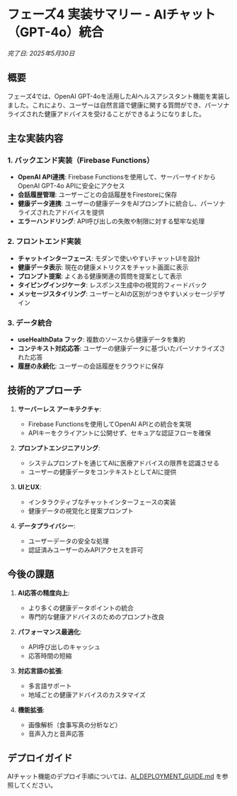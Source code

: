 # フェーズ4 実装サマリー - AIチャット（GPT-4o）統合

*完了日: 2025年5月30日*

## 概要

フェーズ4では、OpenAI GPT-4oを活用したAIヘルスアシスタント機能を実装しました。これにより、ユーザーは自然言語で健康に関する質問ができ、パーソナライズされた健康アドバイスを受けることができるようになりました。

## 主な実装内容

### 1. バックエンド実装（Firebase Functions）

- **OpenAI API連携**: Firebase Functionsを使用して、サーバーサイドからOpenAI GPT-4o APIに安全にアクセス
- **会話履歴管理**: ユーザーごとの会話履歴をFirestoreに保存
- **健康データ連携**: ユーザーの健康データをAIプロンプトに統合し、パーソナライズされたアドバイスを提供
- **エラーハンドリング**: API呼び出しの失敗や制限に対する堅牢な処理

### 2. フロントエンド実装

- **チャットインターフェース**: モダンで使いやすいチャットUIを設計
- **健康データ表示**: 現在の健康メトリクスをチャット画面に表示
- **プロンプト提案**: よくある健康関連の質問を提案として表示
- **タイピングインジケータ**: レスポンス生成中の視覚的フィードバック
- **メッセージスタイリング**: ユーザーとAIの区別がつきやすいメッセージデザイン

### 3. データ統合

- **useHealthData フック**: 複数のソースから健康データを集約
- **コンテキスト対応応答**: ユーザーの健康データに基づいたパーソナライズされた応答
- **履歴の永続化**: ユーザーの会話履歴をクラウドに保存

## 技術的アプローチ

1. **サーバーレス アーキテクチャ**:
   - Firebase Functionsを使用してOpenAI APIとの統合を実現
   - APIキーをクライアントに公開せず、セキュアな認証フローを確保

2. **プロンプトエンジニアリング**:
   - システムプロンプトを通じてAIに医療アドバイスの限界を認識させる
   - ユーザーの健康データをコンテキストとしてAIに提供

3. **UIとUX**:
   - インタラクティブなチャットインターフェースの実装
   - 健康データの視覚化と提案プロンプト

4. **データプライバシー**:
   - ユーザーデータの安全な処理
   - 認証済みユーザーのみAPIアクセスを許可

## 今後の課題

1. **AI応答の精度向上**:
   - より多くの健康データポイントの統合
   - 専門的な健康アドバイスのためのプロンプト改良

2. **パフォーマンス最適化**:
   - API呼び出しのキャッシュ
   - 応答時間の短縮

3. **対応言語の拡張**:
   - 多言語サポート
   - 地域ごとの健康アドバイスのカスタマイズ

4. **機能拡張**:
   - 画像解析（食事写真の分析など）
   - 音声入力と音声応答

## デプロイガイド

AIチャット機能のデプロイ手順については、[AI_DEPLOYMENT_GUIDE.md](./AI_DEPLOYMENT_GUIDE.md) を参照してください。
